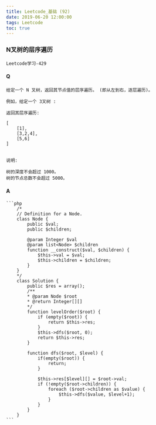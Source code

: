 ```yaml
---
title: Leetcode_基础 (92)
date: 2019-06-20 12:00:00
tags: Leetcode
toc: true
---
```


### N叉树的层序遍历
    Leetcode学习-429

<!-- more -->

#### Q
    给定一个 N 叉树，返回其节点值的层序遍历。 (即从左到右，逐层遍历)。

    例如，给定一个 3叉树 :

    返回其层序遍历:

    [
        [1],
        [3,2,4],
        [5,6]
    ]
     

    说明:

    树的深度不会超过 1000。
    树的节点总数不会超过 5000。

#### A
    ```php
        /*
        // Definition for a Node.
        class Node {
            public $val;
            public $children;

            @param Integer $val 
            @param list<Node> $children 
            function __construct($val, $children) {
                $this->val = $val;
                $this->children = $children;
            }
        }
        */
        class Solution {
            public $res = array();
            /**
            * @param Node $root
            * @return Integer[][]
            */
            function levelOrder($root) {
                if (empty($root)) {
                    return $this->res;
                }
                $this->dfs($root, 0);
                return $this->res;
            }
            
            function dfs($root, $level) {
                if(empty($root)) {
                    return;
                }

                $this->res[$level][] = $root->val;
                if (!empty($root->children)) {
                    foreach ($root->children as $value) {
                        $this->dfs($value, $level+1);
                    }
                }
            }
        }
    ```
